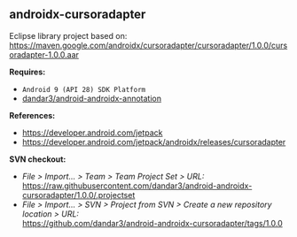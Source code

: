 ## androidx-cursoradapter

Eclipse library project based on:<br/>
https://maven.google.com/androidx/cursoradapter/cursoradapter/1.0.0/cursoradapter-1.0.0.aar

**Requires:**
- `Android 9 (API 28) SDK Platform`
- [dandar3/android-androidx-annotation](https://github.com/dandar3/android-androidx-annotation/tree/1.0.0)


**References:**
- https://developer.android.com/jetpack
- https://developer.android.com/jetpack/androidx/releases/cursoradapter

**SVN checkout:**
- _File > Import... > Team > Team Project Set > URL:_<br/>
  https://raw.githubusercontent.com/dandar3/android-androidx-cursoradapter/1.0.0/.projectset
- _File > Import... > SVN > Project from SVN > Create a new repository location > URL:_<br/>
  https://github.com/dandar3/android-androidx-cursoradapter/tags/1.0.0
